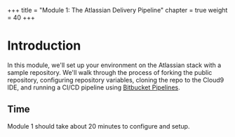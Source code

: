 +++
title = "Module 1: The Atlassian Delivery Pipeline"
chapter = true
weight = 40
+++

# Introduction
In this module, we'll set up your environment on the Atlassian stack with a sample repository. We'll walk through the process of forking the public repository, configuring repository variables, cloning the repo to the Cloud9 IDE, and running a CI/CD pipeline using [Bitbucket Pipelines](https://support.atlassian.com/bitbucket-cloud/docs/get-started-with-bitbucket-pipelines/).

## Time
Module 1 should take about 20 minutes to configure and setup.

